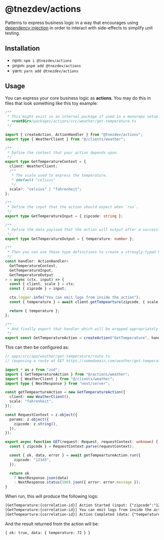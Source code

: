 # @tnezdev/actions

Patterns to express business logic in a way that encourages using [dependency injection](https://en.wikipedia.org/wiki/Dependency_injection#:~:text=In%20software%20engineering%2C%20dependency%20injection,leading%20to%20loosely%20coupled%20programs.) in order to interact with side-effects to simplify unit testing.

## Installation

- npm: `npm i @tnezdev/actions`
- pnpm: `pnpm add @tnezdev/actions`
- yarn: `yarn add @tnezdev/actions`

## Usage

You can express your core business logic as **actions**. You may do this in files that look something like this toy example:

```ts
/**
 * This might exist in an internal package if used in a monorepo setup. Something like:
 * <rootDir>/packages/actions/src/weather/get-temperature.ts
 */

import { createAction, ActionHandler } from "@tnezdev/actions";
import type { WeatherClient } from "@/clients/weather";

/**
 * Define the context that your action depends upon.
 */
export type GetTemperatureContext = {
  client: WeatherClient;
  /**
   * The scale used to express the temperature.
   * @default "celsius"
   */
  scale?: "celsius" | "fahrenheit";
};

/**
 * Define the input that the action should expect when `run`.
 */
export type GetTemperatureInput = { zipcode: string };

/**
 * Define the data payload that the action will output after a successful run.
 */
export type GetTemperatureOutput = { temperature: number };

/**
 * Then you can use these type definitions to create a strongly-typed handler.
 */
const handler: ActionHandler<
  GetTemperatureContext,
  GetTemperatureInput,
  GetTemperatureOutput
> = async (ctx, input) => {
  const { client, scale } = ctx;
  const { zipcode } = input;

  ctx.logger.info("You can emit logs from inside the action");
  const { temperature } = await client.getTempearture(zipcode, { scale });

  return { temperature };
};

/**
 * And finally export that handler which will be wrapped appropriately using the `createAction` convenience function.
 */
export const GetTemperatureAction = createAction("GetTemperature", handler);
```

This can then be configured as:

```ts
// apps/src/app/weather/get-temperature/route.ts
// (exposing a route at GET https://somedomain.com/weather/get-temperature/[zipcode])

import * as z from "zod";
import { GetTemperatureAction } from "@/actions/weather";
import { WeatherClient } from "@/clients/weather";
import type { NextResponse } from "next/server";

const getTempeartureAction = new GetTemperatureAction({
  client: new WeatherClient(),
  scale: "fahrenheit",
});

const RequestContext = z.object({
  params: z.object({
    zipcode: z.string(),
  }),
});

export async function GET(request: Request, requestContext: unknown) {
  const { zipcode } = RequestContext.parse(requestContext);

  const { ok, data, error } = await getTempeartureAction.run({
    zipcode: "12345",
  });

  return ok
    ? NextResponse.json(data)
    : NextResponse.status(500).json({ error: error.message });
}
```

When run, this will produce the following logs:

```txt
[GetTemparature:{correlation-id}] Action Started (input: {"zipcode":"12345"})
[GetTemperature:{correlation-id}] You can emit logs from inside the action
[GetTempearture:{correlation-id}] Action Completed (data: {"temperature":"75˚F"})
```

And the result returned from the action will be:

```
{ ok: true, data: { temperature: 72 } }
```
